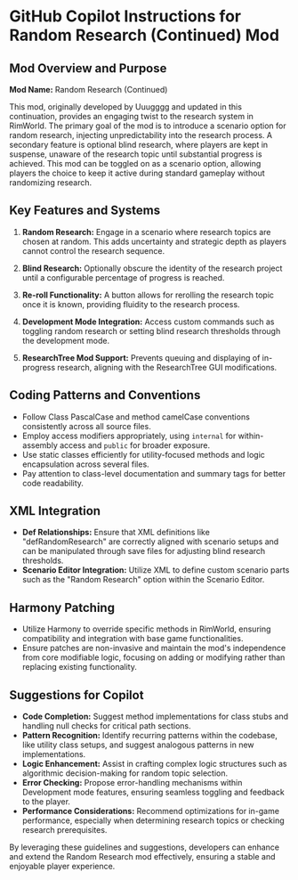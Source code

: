 # GitHub Copilot Instructions for Random Research (Continued) Mod

## Mod Overview and Purpose

**Mod Name:** Random Research (Continued)

This mod, originally developed by Uuugggg and updated in this continuation, provides an engaging twist to the research system in RimWorld. The primary goal of the mod is to introduce a scenario option for random research, injecting unpredictability into the research process. A secondary feature is optional blind research, where players are kept in suspense, unaware of the research topic until substantial progress is achieved. This mod can be toggled on as a scenario option, allowing players the choice to keep it active during standard gameplay without randomizing research.

## Key Features and Systems

1. **Random Research:** Engage in a scenario where research topics are chosen at random. This adds uncertainty and strategic depth as players cannot control the research sequence.

2. **Blind Research:** Optionally obscure the identity of the research project until a configurable percentage of progress is reached.

3. **Re-roll Functionality:** A button allows for rerolling the research topic once it is known, providing fluidity to the research process.

4. **Development Mode Integration:** Access custom commands such as toggling random research or setting blind research thresholds through the development mode.

5. **ResearchTree Mod Support:** Prevents queuing and displaying of in-progress research, aligning with the ResearchTree GUI modifications.

## Coding Patterns and Conventions

- Follow Class PascalCase and method camelCase conventions consistently across all source files.
- Employ access modifiers appropriately, using `internal` for within-assembly access and `public` for broader exposure.
- Use static classes efficiently for utility-focused methods and logic encapsulation across several files.
- Pay attention to class-level documentation and summary tags for better code readability.

## XML Integration

- **Def Relationships:** Ensure that XML definitions like "defRandomResearch" are correctly aligned with scenario setups and can be manipulated through save files for adjusting blind research thresholds.
- **Scenario Editor Integration:** Utilize XML to define custom scenario parts such as the "Random Research" option within the Scenario Editor.

## Harmony Patching

- Utilize Harmony to override specific methods in RimWorld, ensuring compatibility and integration with base game functionalities.
- Ensure patches are non-invasive and maintain the mod's independence from core modifiable logic, focusing on adding or modifying rather than replacing existing functionality.

## Suggestions for Copilot

- **Code Completion:** Suggest method implementations for class stubs and handling null checks for critical path sections.
- **Pattern Recognition:** Identify recurring patterns within the codebase, like utility class setups, and suggest analogous patterns in new implementations.
- **Logic Enhancement:** Assist in crafting complex logic structures such as algorithmic decision-making for random topic selection.
- **Error Checking:** Propose error-handling mechanisms within Development mode features, ensuring seamless toggling and feedback to the player.
- **Performance Considerations:** Recommend optimizations for in-game performance, especially when determining research topics or checking research prerequisites.

By leveraging these guidelines and suggestions, developers can enhance and extend the Random Research mod effectively, ensuring a stable and enjoyable player experience.
